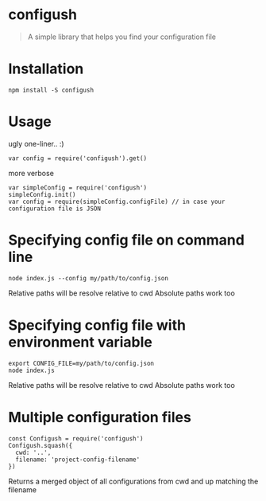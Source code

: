 # configush

> A simple library that helps you find your configuration file

# Installation


```
npm install -S configush
```


# Usage

ugly one-liner.. :)

```
var config = require('configush').get()
```

more verbose

```
var simpleConfig = require('configush')
simpleConfig.init()
var config = require(simpleConfig.configFile) // in case your configuration file is JSON
```

# Specifying config file on command line

```
node index.js --config my/path/to/config.json
```

Relative paths will be resolve relative to cwd
Absolute paths work too

# Specifying config file with environment variable

```
export CONFIG_FILE=my/path/to/config.json
node index.js
```

Relative paths will be resolve relative to cwd
Absolute paths work too

# Multiple configuration files

```
const Configush = require('configush')
Configush.squash({
  cwd: '..',
  filename: 'project-config-filename'
})
```

Returns a merged object of all configurations from cwd and up matching the filename
